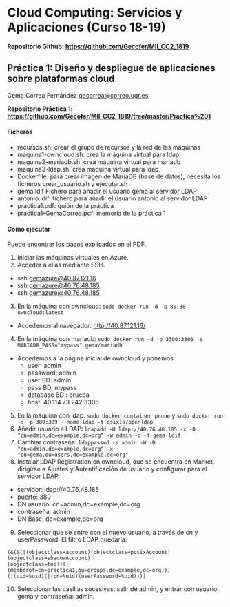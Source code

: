 # Cloud Computing: Servicios y Aplicaciones (Curso 18-19)

**Repositorio Github: https://github.com/Gecofer/MII_CC2_1819**

## Práctica 1: Diseño y despliegue de aplicaciones sobre plataformas cloud

Gema Correa Fernández
gecorrea@correo.ugr.es

**Repositorio Práctica 1: https://github.com/Gecofer/MII_CC2_1819/tree/master/Práctica%201**

#### Ficheros

- recursos.sh: crear el grupo de recursos y la red de las máquinas
- maquina1-owncloud.sh: crea la máquina virtual para ldap
- maquina2-mariadb.sh: crea máquina virtual para mariadb
- maquina3-ldap.sh: crea máquina virtual para ldap
- Dockerfile: para crear imagen de MariaDB (base de datos), necesita los ficheros crear_usuario.sh y ejecutar.sh
- gema.ldif	Fichero para añadir el usuario gema	al servidor LDAP
- antonio.ldif: fichero para añadir el usuario antonio al servidor LDAP
- practica1.pdf: guión de la práctica
- practica1-GemaCorrea.pdf: memoria de la práctica 1

#### Como ejecutar

Puede encontrar los pasos explicados en el PDF.

1. Iniciar las máquinas virtuales en Azure.
2. Acceder a ellas mediante SSH.
  - ssh gemazure@40.87.121.16
  - ssh gemazure@40.76.48.185
  - ssh gemazure@40.76.48.185
3. En la máquina con owncloud: `sudo docker run -d -p 80:80 owncloud:latest`
  - Accedemos al navegador: http://40.87.121.16/
4. En la máquina con mariadb: `sudo docker run -d -p 3306:3306 -e MARIADB_PASS="mypass" gema/mariadb`
  - Accedemos a la página inicial de owncloud y ponemos:
    - user: admin
    - password: admin
    - user BD: admin
    - pass BD: mypass
    - database BD : prueba
    - host: 40.114.73.242:3306
5. En la máquina con ldap: `sudo docker container prune` y `sudo docker run -d -p 389:389 --name ldap -t osixia/openldap`
6. Añadir usuario a LDAP: `ldapadd -H ldap://40.76.48.185 -x -D "cn=admin,dc=example,dc=org" -w admin -c -f gema.ldif`
7. Cambiar contraseña: `ldappasswd -s admin -W -D "cn=admin,dc=example,dc=org" -x "cn=gema,ou=users,dc=example,dc=org"`
8. Instalar LDAP Registration en owncloud, que se encuentra en Market, dirigirse a Ajustes y Autentificación de usuario y configurar para el servidor LDAP.
  - servidor: ldap://40.76.48.185
  - puerto: 389
  - DN usuario: cn=admin,dc=example,dc=org
  - contraseña: admin
  - DN Base: dc=example,dc=org
9. Seleccionar que se entre con el nuevo usuario, a través de cn y userPassword. El filtro LDAP quedaría:
  ~~~
  (&(&(|(objectclass=account)(objectclass=posixAccount)(objectclass=shadowAccount)
  (objectclass=top))(|(memberof=cn=practica1,ou=groups,dc=example,dc=org)))
  (|(uid=%uid)(|(cn=%uid)(userPassword=%uid))))
  ~~~
10. Seleccionar las casillas sucesivas, salir de admin, y entrar con usuario: gema y contraseña: admin.
